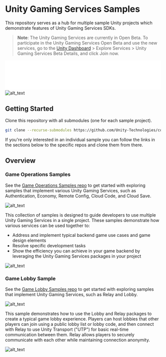 # Unity Gaming Services Samples

This repository serves as a hub for multiple sample Unity projects which demonstrate features of Unity Gaming Services SDKs.

> **Note**: The Unity Gaming Services are currently in Open Beta. To participate in the Unity Gaming Services Open Beta and use the new services, go to the
[Unity Dashboard](https://dashboard.unity3d.com/) &gt; Explore Services &gt; Unity Gaming Services Beta Details, and click Join now.

![alt_text](~Documentation/Images/do-markup.svg "Do: Clone this repository using the '--recurse-submodules' option. -or- Navigate to a submodule you want, and clone or download a zip of the individual repo.")
![alt_text](~Documentation/Images/dont-markup.svg "Don't: Download a zip of this repository. It won't include the submodule content.")

## Getting Started

Clone this repository with all submodules (one for each sample project).

```bash
git clone --recurse-submodules https://github.com/Unity-Technologies/com.unity.services.samples
```

If you're only interested in an individual sample you can follow the links in the sections below to the specific repos and clone them from there.

## Overview

### Game Operations Samples

See the [Game Operations Samples repo](https://github.com/Unity-Technologies/com.unity.services.samples.game-operations)
to get started with exploring samples that implement various Unity Gaming Services,
such as Authentication, Economy, Remote Config, Cloud Code, and Cloud Save.

![alt_text](~Documentation/Images/game-operations-samples-screen-shot-1.png "samples starting menu")

This collection of samples is designed to guide developers to use multiple Unity Gaming Services in a single project.
These samples demonstrate how various services can be used together to:
* Address and implement typical backend game use cases and game design elements
* Resolve specific development tasks
* Show the efficiency you can achieve in your game backend by leveraging the Unity Gaming Services packages in your project

![alt_text](~Documentation/Images/game-operations-samples-screen-shot-2.png "example of having live seasonal content in a game")

### Game Lobby Sample

See the [Game Lobby Samples repo](https://github.com/Unity-Technologies/com.unity.services.samples.game-lobby)
to get started with exploring samples that implement Unity Gaming Services, such as Relay and Lobby.

![alt_text](~Documentation/Images/game-lobby-samples-screen-shot-1.png "an example lobby list")

This sample demonstrates how to use the Lobby and Relay packages to create a typical game lobby experience.
Players can host lobbies that other players can join using a public lobby list or lobby code,
and then connect with Relay to use Unity Transport ("UTP") for basic real-time communication between them.
Relay allows players to securely communicate with each other while maintaining connection anonymity.

![alt_text](~Documentation/Images/game-lobby-samples-screen-shot-2.png "an example lobby")

